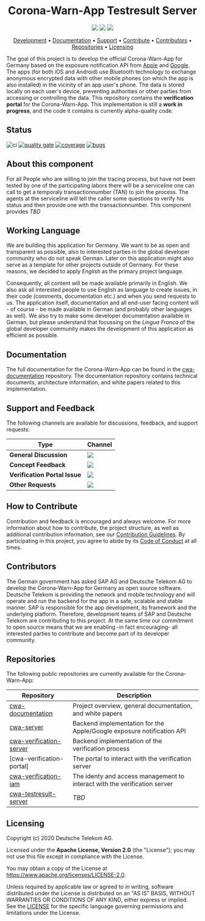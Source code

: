 <h1 align="center">
    Corona-Warn-App Testresult Server
</h1>

<p align="center">
    <a href="https://github.com/corona-warn-app/cwa-testresult-server/commits/" title="Last Commit"><img src="https://img.shields.io/github/last-commit/corona-warn-app/cwa-testresult-server?style=flat"></a>
    <a href="https://github.com/corona-warn-app/cwa-testresult-server/issues" title="Open Issues"><img src="https://img.shields.io/github/issues/corona-warn-app/cwa-testresult-server?style=flat"></a>
    <a href="https://github.com/corona-warn-app/cwa-testresult-server/blob/master/LICENSE" title="License"><img src="https://img.shields.io/badge/License-Apache%202.0-green.svg?style=flat"></a>
</p>

<p align="center">
  <a href="#development">Development</a> •
  <a href="#documentation">Documentation</a> •
  <a href="#support-and-feedback">Support</a> •
  <a href="#how-to-contribute">Contribute</a> •
  <a href="#contributors">Contributors</a> •
  <a href="#repositories">Repositories</a> •
  <a href="#licensing">Licensing</a>
</p>

The goal of this project is to develop the official Corona-Warn-App for Germany based on the exposure notification API from [Apple](https://www.apple.com/covid19/contacttracing/) and [Google](https://www.google.com/covid19/exposurenotifications/). The apps (for both iOS and Android) use Bluetooth technology to exchange anonymous encrypted data with other mobile phones (on which the app is also installed) in the vicinity of an app user's phone. The data is stored locally on each user's device, preventing authorities or other parties from accessing or controlling the data. This repository contains the **verification portal** for the Corona-Warn-App. This implementation is still a **work in progress**, and the code it contains is currently alpha-quality code.

## Status
![ci](https://github.com/corona-warn-app/cwa-testresult-server/workflows/ci/badge.svg)
[![quality gate](https://sonarcloud.io/api/project_badges/measure?project=corona-warn-app_cwa-testresult-server&metric=alert_status)](https://sonarcloud.io/dashboard?id=corona-warn-app_cwa-testresult-server)
[![coverage](https://sonarcloud.io/api/project_badges/measure?project=corona-warn-app_cwa-testresult-server&metric=coverage)](https://sonarcloud.io/dashboard?id=corona-warn-app_cwa-testresult-server)
[![bugs](https://sonarcloud.io/api/project_badges/measure?project=corona-warn-app_cwa-testresult-server&metric=bugs)](https://sonarcloud.io/dashboard?id=corona-warn-app_cwa-testresult-server)

## About this component
For all People who are willing to join the tracing process, but have not been tested by one of the participating labors there will be a serviceline one can call to get a temporaly transactionnumber (TAN) to join the process. The agents at the serviceline will tell the caller some questions to verify his status and then provide one with the transactionnumber.
This component provides _TBD_


## Working Language

We are building this application for Germany. We want to be as open and transparent as possible, also to interested parties in the global developer community who do not speak German. Later on this application might also serve as a template for other projects outside of Germany. For these reasons, we decided to apply _English_ as the primary project language.  

Consequently, all content will be made available primarily in English. We also ask all interested people to use English as language to create issues, in their code (comments, documentation etc.) and when you send requests to us. The application itself, documentation and all end-user facing content will - of course - be made available in German (and probably other languages as well). We also try to make some developer documentation available in German, but please understand that focussing on the _Lingua Franca_ of the global developer community makes the development of this application as efficient as possible.

## Documentation

The full documentation for the Corona-Warn-App can be found in the [cwa-documentation](https://github.com/corona-warn-app/cwa-documentation) repository. The documentation repository contains technical documents, architecture information, and white papers related to this implementation.

## Support and Feedback
The following channels are available for discussions, feedback, and support requests:

| Type                     | Channel                                                |
| ------------------------ | ------------------------------------------------------ |
| **General Discussion**   | <a href="https://github.com/corona-warn-app/cwa-testresult-server/issues/new/choose" title="General Discussion"><img src="https://img.shields.io/github/issues/corona-warn-app/cwa-testresult-server/question.svg?style=flat-square"></a> </a>   |
| **Concept Feedback**    | <a href="https://github.com/corona-warn-app/cwa-testresult-server/issues/new/choose" title="Open Concept Feedback"><img src="https://img.shields.io/github/issues/corona-warn-app/cwa-testresult-server/architecture.svg?style=flat-square"></a>  |
| **Verification Portal Issue**    | <a href="https://github.com/corona-warn-app/cwa-testresult-server/issues" title="Open Issues"><img src="https://img.shields.io/github/issues/corona-warn-app/cwa-testresult-server?style=flat"></a>  |
| **Other Requests**    | <a href="mailto:opensource@telekom.de" title="Email CWA Team"><img src="https://img.shields.io/badge/email-CWA%20team-green?logo=mail.ru&style=flat-square&logoColor=white"></a>   |

## How to Contribute

Contribution and feedback is encouraged and always welcome. For more information about how to contribute, the project structure, as well as additional contribution information, see our [Contribution Guidelines](./CONTRIBUTING.md). By participating in this project, you agree to abide by its [Code of Conduct](./CODE_OF_CONDUCT.md) at all times.

## Contributors

The German government has asked SAP AG and Deutsche Telekom AG to develop the Corona-Warn-App for Germany as open source software. Deutsche Telekom is providing the network and mobile technology and will operate and run the backend for the app in a safe, scalable and stable manner. SAP is responsible for the app development, its framework and the underlying platform. Therefore, development teams of SAP and Deutsche Telekom are contributing to this project. At the same time our commitment to open source means that we are enabling -in fact encouraging- all interested parties to contribute and become part of its developer community.

## Repositories

The following public repositories are currently available for the Corona-Warn-App:

| Repository          | Description                                                           |
| ------------------- | --------------------------------------------------------------------- |
| [cwa-documentation] | Project overview, general documentation, and white papers             |
| [cwa-server]        | Backend implementation for the Apple/Google exposure notification API |
| [cwa-verification-server] | Backend implementation of the verification process|
| [cwa-verification-portal] | The portal to interact with the verification server |
| [cwa-verification-iam] | The identy and access management to interact with the verification server |
| [cwa-testresult-server] | _TBD_ |

[cwa-documentation]: https://github.com/corona-warn-app/cwa-documentation
[cwa-server]: https://github.com/corona-warn-app/cwa-server
[cwa-verification-server]: https://github.com/corona-warn-app/cwa-verification-server
[cwa-verification-iam]: https://github.com/corona-warn-app/cwa-verification-iam
[cwa-testresult-server]: https://github.com/corona-warn-app/cwa-testresult-server

## Licensing

Copyright (c) 2020 Deutsche Telekom AG.

Licensed under the **Apache License, Version 2.0** (the "License"); you may not use this file except in compliance with the License.

You may obtain a copy of the License at https://www.apache.org/licenses/LICENSE-2.0.

Unless required by applicable law or agreed to in writing, software distributed under the License is distributed on an "AS IS" BASIS, WITHOUT WARRANTIES OR CONDITIONS OF ANY KIND, either express or implied. See the [LICENSE](./LICENSE) for the specific language governing permissions and limitations under the License.
